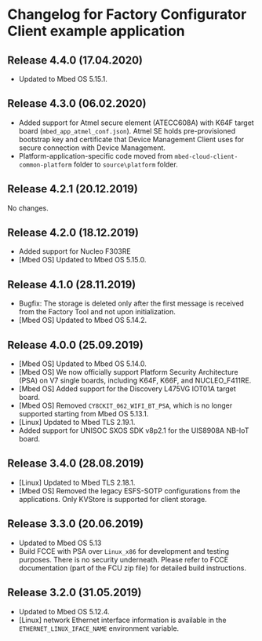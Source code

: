 # Changelog for Factory Configurator Client example application

## Release 4.4.0 (17.04.2020)

* Updated to Mbed OS 5.15.1.

## Release 4.3.0 (06.02.2020)

* Added support for Atmel secure element (ATECC608A) with K64F target board (`mbed_app_atmel_conf.json`). Atmel SE holds pre-provisioned bootstrap key and certificate that Device Management Client uses for secure connection with Device Management.
* Platform-application-specific code moved from `mbed-cloud-client-common-platform` folder to `source\platform` folder.

## Release 4.2.1 (20.12.2019)

No changes.

## Release 4.2.0 (18.12.2019)

* Added support for Nucleo F303RE 
* [Mbed OS] Updated to Mbed OS 5.15.0.

## Release 4.1.0 (28.11.2019) 

* Bugfix: The storage is deleted only after the first message is received from the Factory Tool and not upon initialization.
* [Mbed OS] Updated to Mbed OS 5.14.2.

## Release 4.0.0 (25.09.2019)

* [Mbed OS] Updated to Mbed OS 5.14.0.
* [Mbed OS] We now officially support Platform Security Architecture (PSA) on V7 single boards, including K64F, K66F, and NUCLEO_F411RE.
* [Mbed OS] Added support for the Discovery L475VG IOT01A target board.
* [Mbed OS] Removed `CY8CKIT_062_WIFI_BT_PSA`, which is no longer supported starting from Mbed OS 5.13.1.  
* [Linux] Updated to Mbed TLS 2.19.1.
* Added support for UNISOC SXOS SDK v8p2.1 for the UIS8908A NB-IoT board.
 

## Release 3.4.0 (28.08.2019)

* [Linux] Updated to Mbed TLS 2.18.1.
* [Mbed OS] Removed the legacy ESFS-SOTP configurations from the applications. Only KVStore is supported for client storage.

## Release 3.3.0 (20.06.2019)

* Updated to Mbed OS 5.13
* Build FCCE with PSA over `Linux_x86` for development and testing purposes. There is no security underneath. Please refer to FCCE documentation (part of the FCU zip file) for detailed build instructions.

## Release 3.2.0 (31.05.2019)

* Updated to Mbed OS 5.12.4.
* [Linux] network Ethernet interface information is available in the `ETHERNET_LINUX_IFACE_NAME` environment variable.

